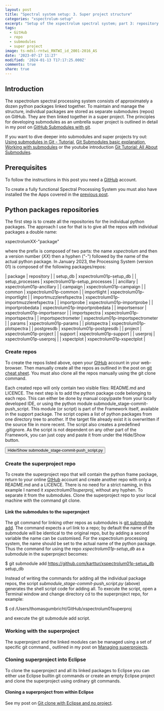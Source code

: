```yaml
---
layout: post
title: "Spectral system setup: 3. Super project structure"
categories: "xspectrolum-setup"
excerpt: "Setup of the xspectrolum spectral system; part 3: repository project structure, submoduls and super project"
tags:
  - GitHub
  - repo
  - submodules
  - super project
image: ts-mdsl-rntwi_RNTWI_id_2001-2016_AS
date: '2023-07-17 11:27'
modified: '2024-01-13 T17:17:25.000Z'
comments: true
share: true
---
```


## Introduction

The xspectrolum spectral processing system consists of approximately a dozen python packages linked together. To maintain and manage the structure, individual packages are stored as separate submodules (repos) on GitHub. They are then linked together in a super project. The principles for developing submodules as an umbrella super project is outlined in detail in my post on [GitHub Submodules with git](https://karttur.github.io/geoimagine03-docs-main/develop/develop-submodules-from-git/).

 If you want to dive deeper into submodules and super projects try out: [Using submodules in Git - Tutorial](https://www.vogella.com/tutorials/GitSubmodules/article.html), [Git Submodules basic explanation](https://gist.github.com/gitaarik/8735255), [Working with submodules](https://github.blog/2016-02-01-working-with-submodules/) or the youtube introduction [Git Tutorial: All About Submodules](https://www.youtube.com/watch?v=8Z4Cmhji_FQ).

## Prerequisites

To follow the instructions in this post you need a [GitHub](https://github.com) account.

To create a fully functional Spectral Processing System you must also have installed the the Apps covered in the [previous post](../speclib-setup-02appsetup/index.html).

## Python packages repositories

The first step is to create all the repositories for the individual python packages. The approach I use for that is to give all the repos with individual packages a double name:

xspectrolumXX-"package"

where the prefix is composed of two parts: the name _xspectrolum_ and then a version number (_XX_) then a hyphen ("-") followed by the name of the actual python package. In January 2023, the Processing System (version 01) is composed of the following packages/repos:

| package | repository |
| setup_db | xspectrolum01p-setup_db |
| setup_processes | xspectrolum01p-setup_processes |
| ancillary | xspectrolum01p-ancillary |
| campaign | xspectrolum01p-campaign |
| common | xspectrolum01p-common |
| importlight | xspectrolum01p-importlight |
| importmuzzlerefspectra | xspectrolum01p-importmuzzlerefspectra |
| importprobe | xspectrolum01p-importprobe |
| importprobedata | xspectrolum01p-importprobedata |
| importsensor | xspectrolum01p-importsensor |
| importspectra | xspectrolum01p-importspectra |
| importspectrometer | xspectrolum01p-importspectrometer |
| params | xspectrolum01p-params |
| plotspectra | xspectrolum01p-plotspectra |
| postgresdb | xspectrolum01p-postgresdb |
| project | xspectrolum01p-project |
| support | xspectrolum01p-support |
| userproj | xspectrolum01p-userproj |
| xspectplot | xspectrolum01p-xspectplot |



### Create repos

To create the repos listed above, open your [GtHub](https://github.com) account in your web-browser. Then manually create all the repos as outlined in the post on [git cheat sheet](https://karttur.github.io/git-vcs/git/blog-git-cheat-sheet/). You must also clone all the repos manually using the <span class='terminalapp'>git clone</span> command.

Each created repo will only contain two visible files: <span class='file'>README.md</span> and <span class='file'>LICENCE</span>. The next step is to add the python package code belonging to each repo. This can either be done by manual copy/paste from your locally developed IDE, or using the python module <span class='module'>submodule_stage-commit-push_script</span>. This module (or script) is part of the Framework itself, available in the <span class='package'>support</span> package. The script copies a list of python packages from one directory tree to another. If the target file already exist it is overwritten if the source file in more recent. The script also creates a predefined <span class='file'>.gitignore</span>. As the script is not dependent on any other part of the Framework, you can just copy and paste it from under the <span class='button'>Hide/Show</span> button.

<button id= "togglesrcipt" onclick="hiddencode('script')">Hide/Show submodule_stage-commit-push_script.py</button>

<div id="script" style="display:none">

{% capture text-capture %}
{% raw %}
```
'''
Created on 12 Feb 2021

@author: thomasgumbricht
'''

# Standard library imports

import os, shutil

import  time

import datetime

import csv

def CopyProject():
    ''' Copy project updates to local GitHub clone
    '''

    for item in submoduleL:

        submoduleGitHubDirName = '%s-%s' %(prefix,item)

        dstRootFP = os.path.join(gitHubFP,submoduleGitHubDirName)

        print ("copying updates for package", item)

        srcFP = os.path.join(srcProjectFP,item)

        for subdir, dirs, files in os.walk(srcFP, topdown=True):

            files = [f for f in files if not f.endswith('pyc')]

            for file in files:

                print ('file',file)

                srcFPN = os.path.join(subdir,file)

                if not os.path.isfile(srcFPN):

                    continue

                if file in ignoreL:

                    continue

                if file[0] == '.':

                    continue

                srcFPN = os.path.join(srcFP, subdir, file)

                print (srcFPN)

                print ('subdir',subdir)

                dstSubdir = os.path.split( subdir.replace(srcFP,'') )[1]

                print ('dstSubdir',dstSubdir)

                if len(dstSubdir) > 0:

                    dstFP =  os.path.join(dstRootFP,  dstSubdir)

                    if not os.path.isdir(dstFP):

                        print ('dstRootFP',dstRootFP)

                        print ('dstFP',dstFP)

                        os.makedirs(dstFP)

                else:

                    dstFP = dstRootFP

                dstFPN =  os.path.join(dstFP, file)

                print ('dstFPN',dstFPN)

                try:

                    srcTime = datetime.datetime.fromtimestamp( int(os.path.getmtime(srcFPN)) )

                    dstTime = datetime.datetime.fromtimestamp( int(os.path.getmtime(dstFPN)) )

                    if int( os.stat(srcFPN).st_mtime) <= int(os.stat(dstFPN).st_mtime):

                        continue

                except OSError:

                    pass

                    print ('error - target probably non-existing')

                print ('    copying', item, file, dstFPN)

                print ('')

                shutil.copy(srcFPN, dstFPN) #copying from source to destination

        # Create .gitignore if it does not exist, or overwrite is set to true       
        gitignoreFPN = os.path.join(dstRootFP,'.gitignore')

        if not os.path.isfile( gitignoreFPN ) or overwriteGitIgone:

            with open(gitignoreFPN, 'w', encoding='UTF8', newline='') as f:

                writer = csv.writer(f)

                # write multiple rows
                writer.writerows(gitignore)


def WriteScript():
    ''' Write script that loops over all the repos and stage, commit and push
    '''

    shF = open(scriptFPN, 'w')

    for item in submoduleL:

        submoduleGitHubDirName = '%s-%s' %(prefix,item)

        FP = os.path.join(gitHubFP,submoduleGitHubDirName)

        cdCmd = 'cd %s\n' %(FP)

        shF.write(cdCmd)

        shF.write('echo "${PWD}"\n')

        stageCmd = 'git add .\n'

        shF.write(stageCmd)

        commitCmd = 'git commit -m "%s"\n' %(commitMsg)

        shF.write(commitCmd)

        pushCmd = 'git push origin %s\n' %(branch)

        shF.write(pushCmd)

        shF.write('\n')

    shF.close()

    print ('Script file:', scriptFPN)

if __name__ == "__main__":

    copyProject = True

    overwriteGitIgone = True

    branch = 'main'

    commitMsg = 'updates oct 2021'

    ignoreL = ['__pycache__','.DS_Store','README.md']

    home = os.path.expanduser('~')

    scriptFPN = os.path.join(home, 'submodule_stage_commit_push.sh')

    srcProjectFP = '/Users/thomasgumbricht/eclipse-workspace/2020-03_geoimagine/karttur_v202003/geoimagine'

    gitHubFP = '/Users/thomasgumbricht/GitHub/'

    gitHubAccount = 'karttur'

    prefix = 'geoimagine03'

    gitignore = [['.DS_Store'],['__pycache__/']]

    submoduleL = ['ancillary','assets','basins','copernicus',
                  'dem','export','extract',
                  'gis','grace','grass','ktgdal',
                  'ktgrass','ktnumba',
                  'ktpandas','landsat','layout',
                  'modis','npproc',
                  'params','postgresdb','projects',
                  'region','sentinel',
                  'setup_db','setup_processes','smap','support',
                  'timeseries','updatedb','userproj',
                  'zipper']

    if copyProject:

        CopyProject()

    WriteScript()
```

{% endraw %}
{% endcapture %}
{% include widgets/toggle-code.html  toggle-text=text-capture  %}
</div>

### Create the superproject repo

To create the superproject repo that will contain the python frame package, return to your online [GtHub](https://github.com) account and create another repo with only a <span class='file'>README.md</span> and a <span class='file'>LICENCE</span>. There is no need for a strict naming, in this example I named it _xspectrolum01superproj_, without any hyphen. To separate it from the submodules. Clone the superproject repo to your local machine with the command <span class='terminalapp'>git clone</span>.

#### Link the submodules to the superproject

The <span class='terminalapp'>git</span> command for linking other repos as submodules is [<span class='terminalapp'>git submodule add</span>](https://git-scm.com/book/en/v2/Git-Tools-Submodules). The command expects a url link to a repo; by default the name of the submodule will be identical to the original repo, but by adding a second variable the name can be customised. For the xspectrolum processing system, the name should be set to the actual name of the python package. Thus the command for using the repo _xspectrolum01p-setup_db_ as a submodule in the superproject becomes:

<span class='terminal'>$ git submodule add https://github.com/karttur/xspectrolum01p-setup_db setup_db</span>

Instead of writing the commands for adding all the individual package repos, the script _submodule_stage-commit-push_script.py_ (above) generates the shell script code for adding all. To execute the script, open a <span class='app'>Terminal</span> window and change directory <span class='terminal'>cd</span> to the superproject repo, for example:

<span class='terminal'>$ cd /Users/thomasgumbricht/GitHub/xspectrolum01superproj</span>

and execute the <span class='terminalapp'> git submodule add</span> script.

### Working with the superproject

The superproject and the linked modules can be managed using a set of specific git command., outlined in my post on [Managing superprojects](https://karttur.github.io/git-vcs/git/git-managing-superproject/).

### Cloning superproject into Eclipse

To clone the superproject and all its linked packages to Eclipse you can either use Eclipse builtin git commands or create an empty Eclipse project and clone the superproject using ordinary git commands.

#### Cloning a superproject from within Eclipse

See my post on [Git clone with Eclipse and no project](https://karttur.github.io/geoimagine03-docs-main/putinplace/putinplace-clone-eclipse-no-proj/).
